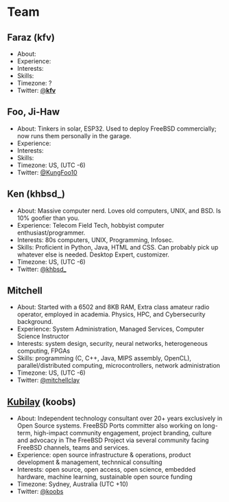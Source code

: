 # Team

## Faraz (kfv)
- About:
- Experience:
- Interests:
- Skills:
- Timezone: ?
- Twitter: [@__kfv__](https://twitter.com/__kfv__)


## Foo, Ji-Haw
- About: Tinkers in solar, ESP32. Used to deploy FreeBSD commercially; now runs them personally in the garage.
- Experience:
- Interests:
- Skills:
- Timezone: US, (UTC -6)
- Twitter: [@KungFoo10](https://twitter.com/kungfoo10)

## Ken (khbsd_)
- About: Massive computer nerd. Loves old computers, UNIX, and BSD. Is 10% goofier than you.
- Experience: Telecom Field Tech, hobbyist computer enthusiast/programmer.
- Interests: 80s computers, UNIX, Programming, Infosec.
- Skills: Proficient in Python, Java, HTML and CSS. Can probably pick up whatever else is needed. Desktop Expert, customizer.
- Timezone: US, (UTC -6)
- Twitter: [@khbsd_](https://twitter.com/khbsd_)

## Mitchell
- About: Started with a 6502 and 8KB RAM, Extra class amateur radio operator, employed in academia. Physics, HPC, and Cybersecurity background.
- Experience: System Administration, Managed Services, Computer Science Instructor
- Interests: system design, security, neural networks, heterogeneous computing, FPGAs
- Skills: programming (C, C++, Java, MIPS assembly, OpenCL), parallel/distributed computing, microcontrollers, network administration
- Timezone: US, (UTC -6)
- Twitter: [@mitchellclay](https://twitter.com/mitchellclay)

## [Kubilay](https://wiki.freebsd.org/KubilayKocak/) (koobs)
- About: Independent technology consultant over 20+ years exclusively in Open Source systems. FreeBSD Ports committer also working on long-term, high-impact community engagement, project branding, culture and advocacy in The FreeBSD Project via several community facing FreeBSD channels, teams and services.
- Experience: open source infrastructure & operations, product development & management, technnical consulting
- Interests: open source, open access, open science, embedded hardware, machine learning, sustainable open source funding
- Timezone: Sydney, Australia (UTC +10)
- Twitter: [@koobs](https://twitter.com/koobs)
